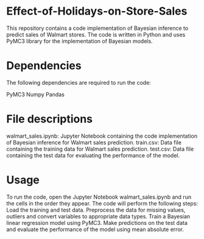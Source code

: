 # Effect-of-Holidays-on-Store-Sales



This repository contains a code implementation of Bayesian inference to predict sales of Walmart stores. The code is written in Python and uses PyMC3 library for the implementation of Bayesian models.

# Dependencies
The following dependencies are required to run the code:

PyMC3
Numpy
Pandas


# File descriptions
walmart_sales.ipynb: Jupyter Notebook containing the code implementation of Bayesian inference for Walmart sales prediction.
train.csv: Data file containing the training data for Walmart sales prediction.
test.csv: Data file containing the test data for evaluating the performance of the model.


# Usage
To run the code, open the Jupyter Notebook walmart_sales.ipynb and run the cells in the order they appear. The code will perform the following steps:
Load the training and test data.
Preprocess the data for missing values, outliers and convert variables to appropriate data types.
Train a Bayesian linear regression model using PyMC3.
Make predictions on the test data and evaluate the performance of the model using mean absolute error.

